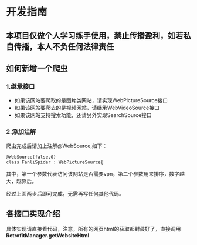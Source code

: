# 开发指南
## 本项目仅做个人学习练手使用，禁止传播盈利，如若私自传播，本人不负任何法律责任

## 如何新增一个爬虫
### 1.继承接口
* 如果该网站要爬取的是图片类网站，请实现WebPictureSource接口
* 如果该网站要爬去的是视频网站，请继承WebVideoSource接口
* 如果该网站支持搜索功能，还请另外实现SearchSource接口

### 2.添加注解
爬虫完成后请加上注解@WebSource,如下：
```
@WebSource(false,0)
class FanliSpider : WebPictureSource{
```
其中，第一个参数代表访问该网站是否需要vpn，第二个参数用来排序，数字越大，越靠后。

经过上面两步后即可完成，无需再写任何其他代码。

## 各接口实现介绍
具体实现请直接看代码，注意，所有的网页html的获取都封装好了，直接调用 **RetrofitManager.getWebsiteHtml**

